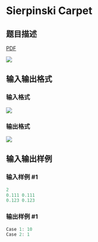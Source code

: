 # Sierpinski Carpet

## 题目描述

[problemUrl]: https://uva.onlinejudge.org/index.php?option=com_onlinejudge&Itemid=8&category=229&page=show_problem&problem=3124

[PDF](https://uva.onlinejudge.org/external/119/p11973.pdf)

![](https://cdn.luogu.com.cn/upload/vjudge_pic/UVA11973/a6b6f3479158956a163912d32cc21d3e5bf08531.png)

## 输入输出格式

### 输入格式

![](https://cdn.luogu.com.cn/upload/vjudge_pic/UVA11973/bafd8d4f386e790de62ba645ca860806fbe0f424.png)

### 输出格式

![](https://cdn.luogu.com.cn/upload/vjudge_pic/UVA11973/9f7a1142e1301943289ed5523ead1d5c4a5d3a71.png)

## 输入输出样例

### 输入样例 #1

```cpp
2
0.111 0.111
0.123 0.123
```


### 输出样例 #1

```cpp
Case 1: 10
Case 2: 1
```


